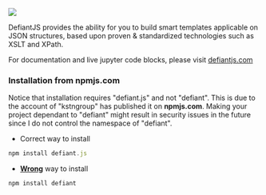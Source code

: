 [![](http://goo.gl/7TGBFK)](http://defiantjs.com/)

DefiantJS provides the ability for you to build smart templates applicable on JSON structures, based upon proven &amp; standardized technologies such as XSLT and XPath.

For documentation and live jupyter code blocks, please visit [defiantjs.com](http://defiantjs.com)


### Installation from __npmjs.com__
Notice that installation requires "defiant.js" and not "defiant". This is due to the account of "kstngroup" has published it on __npmjs.com__. Making your project dependant to "defiant" might result in security issues in the future since I do not control the namespace of "defiant".
* Correct way to install
```js
npm install defiant.js
```

* <ins>__Wrong__</ins> way to install
```js
npm install defiant
```

